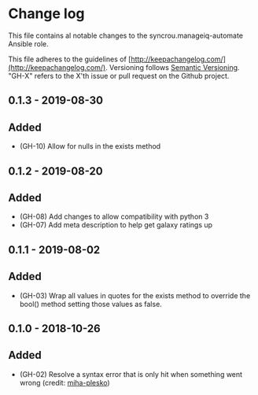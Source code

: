 # Change log

This file contains al notable changes to the syncrou.manageiq-automate Ansible role.

This file adheres to the guidelines of [http://keepachangelog.com/](http://keepachangelog.com/). Versioning follows [Semantic Versioning](http://semver.org/). "GH-X" refers to the X'th issue or pull request on the Github project.

## 0.1.3 - 2019-08-30

## Added

- (GH-10) Allow for nulls in the exists method

## 0.1.2 - 2019-08-20

## Added

- (GH-08) Add changes to allow compatibility with python 3
- (GH-07) Add meta description to help get galaxy ratings up

## 0.1.1 - 2019-08-02

## Added

- (GH-03) Wrap all values in quotes for the exists method to override the bool() method setting those values as false.

## 0.1.0 - 2018-10-26

## Added

- (GH-02) Resolve a syntax error that is only hit when something went wrong (credit: [miha-plesko](https://github.com/miha-plesko))
